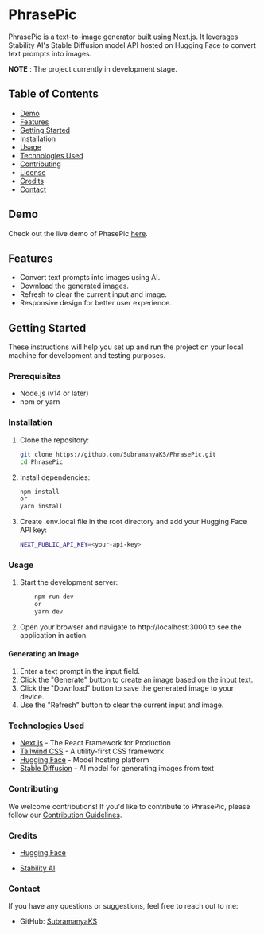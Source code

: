 # PhrasePic

PhrasePic is a text-to-image generator built using Next.js. It leverages Stability AI's Stable Diffusion model API hosted on Hugging Face to convert text prompts into images.

**NOTE** : The project currently in development stage.

## Table of Contents

- [Demo](#demo)
- [Features](#features)
- [Getting Started](#getting-started)
- [Installation](#installation)
- [Usage](#usage)
- [Technologies Used](#technologies-used)
- [Contributing](#contributing)
- [License](#license)
- [Credits](#credits)
- [Contact](#contact)

## Demo

Check out the live demo of PhasePic [here](#).

## Features

- Convert text prompts into images using AI.
- Download the generated images.
- Refresh to clear the current input and image.
- Responsive design for better user experience.

## Getting Started

These instructions will help you set up and run the project on your local machine for development and testing purposes.

### Prerequisites

- Node.js (v14 or later)
- npm or yarn


### Installation

1. Clone the repository:
   ```bash
   git clone https://github.com/SubramanyaKS/PhrasePic.git
   cd PhrasePic
   ```

2. Install dependencies:
    ```bash
    npm install
    or
    yarn install
    ```

3. Create .env.local file in the root directory and add your Hugging Face API key:
    ```bash
    NEXT_PUBLIC_API_KEY=<your-api-key>

    ```

### Usage

1. Start the development server:

    ```bash
        npm run dev
        or
        yarn dev
    ```

2. Open your browser and navigate to http://localhost:3000 to see the application in action.

#### Generating an Image

1. Enter a text prompt in the input field.
2. Click the "Generate" button to create an image based on the input text.
3. Click the "Download" button to save the generated image to your device.
4. Use the "Refresh" button to clear the current input and image.

### Technologies Used

- [Next.js](https://nextjs.org/) - The React Framework for Production
- [Tailwind CSS](https://tailwindcss.com/) - A utility-first CSS framework
- [Hugging Face](https://huggingface.co/) - Model hosting platform
- [Stable Diffusion](https://www.stability.ai/) - AI model for generating images from text

### Contributing

We welcome contributions! If you'd like to contribute to PhrasePic, please follow our [Contribution Guidelines](https://github.com/SubramanyaKS/PhrasePic/blob/main/CONTRIBUTING.md).

<!-- ### License

This project is licensed under the MIT License. See the [LICENSE](LICENSE) file for details. -->

### Credits

* [Hugging Face](https://huggingface.co/)

* [Stability AI](https://huggingface.co/stabilityai/)

### Contact

If you have any questions or suggestions, feel free to reach out to me:

- GitHub: [SubramanyaKS](https://github.com/SubramanyaKS)
